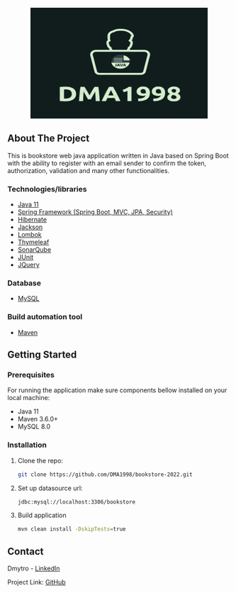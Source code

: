 <div id="top"></div>
<!--
*** Thanks for checking out the Best-README-Template. If you have a suggestion
*** that would make this better, please fork the repo and create a pull request
*** or simply open an issue with the tag "enhancement".
*** Don't forget to give the project a star!
*** Thanks again! Now go create something AMAZING! :D
-->



<!-- PROJECT SHIELDS -->
<!--
*** I'm using markdown "reference style" links for readability.
*** Reference links are enclosed in brackets [ ] instead of parentheses ( ).
*** See the bottom of this document for the declaration of the reference variables
*** for contributors-url, forks-url, etc. This is an optional, concise syntax you may use.
*** https://www.markdownguide.org/basic-syntax/#reference-style-links
-->
<!-- ABOUT THE PROJECT -->
<!-- PROJECT LOGO -->
<br />
<div align="center">
    <img src="src/main/resources/logo/DMA1998.png" alt="Logo" width="400" height="250">
   </div>
   
## About The Project


This is bookstore web java application written in Java based on Spring Boot with the ability to register with an email sender to confirm the token, authorization, validation and many other functionalities.

### Technologies/libraries
* [Java 11](https://www.oracle.com/java/technologies/javase/jdk11-archive-downloads.html)
* [Spring Framework (Spring Boot, MVC, JPA, Security)](https://spring.io/projects)
* [Hibernate](https://hibernate.org/orm/)
* [Jackson](https://github.com/FasterXML/jackson)
* [Lombok](https://projectlombok.org/)
* [Thymeleaf](https://www.thymeleaf.org/)
* [SonarQube](https://www.sonarqube.org/)
* [JUnit](https://junit.org/junit4/javadoc/latest/)
* [JQuery](https://jquery.com)

### Database
* [MySQL](https://www.mysql.com/)

### Build automation tool
* [Maven](https://maven.apache.org/)

## Getting Started

### Prerequisites

For running the application make sure components bellow installed on your local machine:

* Java 11
* Maven 3.6.0+
* MySQL 8.0

### Installation

1. Clone the repo:

   ```sh
   git clone https://github.com/DMA1998/bookstore-2022.git
   ```
2. Set up datasource url:

   ```sh
   jdbc:mysql://localhost:3306/bookstore
   ```
3. Build application

   ```sh
   mvn clean install -DskipTests=true
   ```

<!-- CONTACT -->
## Contact

Dmytro - [LinkedIn](https://www.linkedin.com/in/dmitriy-mykh/)

Project Link: [GitHub](https://github.com/DMA1998/bookstore-2022)

